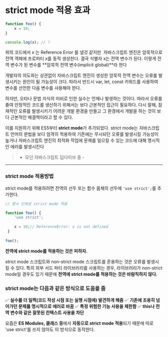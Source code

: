 # strict mode 적용 효과

```javascript
function foo() { 
	x = 10; 
}

console.log(x); // ?
```
위의 코드에서 x 는 Reference Error 를 낼것 같지만 
 자바스크립트 엔진은 암묵적으로 전역 객체에 프로퍼티 x를 동적 생성한다. 결국 식별자 x는 전역 변수가 된다. 이렇게 전역 변수가 된 변수를 **암묵적 전역 변수(implicit global)**라 한다

개발자의 의도와는 상관없이 자바스크립트 엔진이 생성한 암묵적 전역 변수는 오류를 발생시키는 원인이 될 가능성이 크다. 따라서 반드시 var, let, const 키워드를 사용하여 변수를 선언한 다음 변수를 사용해야 한다.

하지만, 오타나 문법 지식의 미비로 인한 실수는 언제나 발생하는 것이다. 따라서 오류를 줄여 안정적인 코드를 생산하기 위해서는 보다 근본적인 접근이 필요하다. 다시 말해, 잠재적인 오류를 발생시키기 어려운 개발 환경을 만들고 그 환경에서 개발을 하는 것이 보다 근본적인 해결책이라고 할 수 있다.

이를 지원하기 위해 ES5부터 **strict mode**가 추가되었다. strict mode는 자바스크립트 언어의 문법을 보다 엄격히 적용하여 기존에는 무시되던 오류를 발생시킬 가능성이 높거나 자바스크립트 엔진의 최적화 작업에 문제를 일으킬 수 있는 코드에 대해 명시적인 에러를 발생시킨다

>- 모던 자바스크립트 딥다이브 중 -
---

### strict mode 적용방법
 strict mode를 적용하려면 전역의 선두 또는 함수 몸체의 선두에 `'use strict';`를 추가한다.
```javascript
// 함수 단위로 strict mode 적용

function foo() { 
	'use strict';
	
	x = 10;// ReferenceError: x is not defined
 } 
 
foo();
```

**전역에 strict mode를 적용하는 것은 피하자.**

strict mode 스크립트와 non-strict mode 스크립트를 혼용하는 것은 오류를 발생시킬 수 있다. 특히 외부 서드 파티 라이브러리를 사용하는 경우, 라이브러리가 non-strict mode일 경우도 있기 때문에 **전역에 strict mode를 적용하는 것은 바람직하지 않다.**

### strict mode는 다음과 같은 방식으로 도움을 줌
✅ **실수를 더 일찍(코드 작성 시점 또는 실행 시점에) 발견하게 해줌**
✅ **기존에 조용히 넘어가던 문제를 명시적으로 에러로 바꿈**
✅ **특정 위험한 기능 사용을 제한함**
✅ **this나 전역 변수와 같은 잘못된 컨텍스트 사용을 차단**

요즘은 **ES Modules, 클래스 등**에서 **자동으로 strict mode 적용**되기 때문에 따로 'use strict'를 쓰지 않아도 이 방식으로 동작한다.